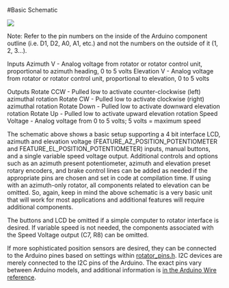 #Basic Schematic

![](https://radioartisan.files.wordpress.com/2011/03/k3ng_arduino_rotator_controller_2011092801.png)

Note: Refer to the pin numbers on the inside of the Arduino component outline (i.e. D1, D2, A0, A1, etc.) and not the numbers on the outside of it (1, 2, 3...).

Inputs
    Azimuth V - Analog voltage from rotator or rotator control unit, proportional to azimuth heading, 0 to 5 volts
    Elevation V - Analog voltage from rotator or rotator control unit, proportional to elevation, 0 to 5 volts

Outputs
    Rotate CCW - Pulled low to activate counter-clockwise (left) azimuthal rotation
    Rotate CW - Pulled low to activate clockwise (right) azimuthal rotation
    Rotate Down - Pulled low to activate downward elevation rotation
    Rotate Up - Pulled low to activate upward elevation rotation
    Speed Voltage - Analog voltage from 0 to 5 volts; 5 volts = maximum speed

The schematic above shows a basic setup supporting a 4 bit interface LCD, azimuth and elevation voltage (FEATURE_AZ_POSITION_POTENTIOMETER and FEATURE_EL_POSITION_POTENTIOMETER) inputs, manual buttons, and a single variable speed voltage output.  Additional controls and options such as an azimuth present potentiometer, azimuth and elevation preset rotary encoders, and brake control lines can be added as needed if the appropriate pins are chosen and set in code at compilation time.  If using with an azimuth-only rotator, all components related to elevation can be omitted.  So, again, keep in mind the above schematic is a very basic unit that will work for most applications and additional features will require additional components.

The buttons and LCD be omitted if a simple computer to rotator interface is desired.  If variable speed is not needed, the components associated with the Speed Voltage output (C7, R8) can be omitted.

If more sophisticated position sensors are desired, they can be connected to the Arduino pines based on settings within [rotator_pins.h](https://github.com/k3ng/k3ng_rotator_controller/blob/master/rotator_pins.h).  I2C devices are merely connected to the I2C pins of the Arduino.  The exact pins vary between Arduino models, and additional information is [in the Arduino Wire reference](http://www.arduino.cc/en/Reference/Wire).